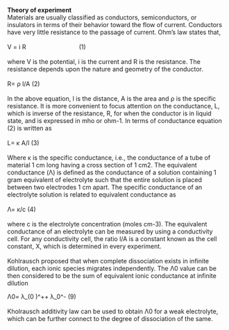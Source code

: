 <b>Theory of experiment</b>
<br>
Materials are usually classified as conductors, semiconductors, or insulators in terms of their behavior toward the flow of current. Conductors have very little resistance to the passage of current. Ohm’s law states that, <br>
<br>
 V = i R &nbsp;&nbsp;&nbsp;&nbsp;&nbsp;&nbsp;&nbsp;&nbsp;&nbsp;&nbsp;&nbsp;&nbsp;&nbsp;&nbsp;&nbsp;&nbsp;&nbsp;&nbsp;&nbsp;&nbsp;&nbsp;&nbsp;&nbsp;&nbsp;&nbsp;&nbsp;&nbsp;&nbsp;&nbsp;&nbsp;(1)<br>
<br>
where V is the potential, i is the current and R is the resistance. The resistance depends upon the nature and geometry of the conductor.<br>
<br>
 R= ρ  l/A				    		(2)<br>
<br>
In the above equation, l is the distance, A is the area and ρ is the specific resistance. It is more convenient to focus attention on the conductance, L, which is inverse of the resistance, R, for when the conductor is in liquid state, and is expressed in mho or ohm-1. In terms of conductance equation (2) is written as<br>
<br>
 L= κ A/l					     	(3)<br>
<br>
Where κ is the specific conductance, i.e., the conductance of a tube of material 1 cm long having a cross section of 1 cm2. The equivalent conductance (Λ) is defined as the conductance of a solution containing 1 gram equivalent of electrolyte such that the entire solution is placed between two electrodes 1 cm apart. The specific conductance of an electrolyte solution is related to equivalent conductance as<br>
<br>
 Λ= κ/c							(4)<br>
<br>
where c is the electrolyte concentration (moles cm-3). The equivalent conductance of an electrolyte can be measured by using a conductivity cell. For any conductivity cell, the ratio l/A is a constant known as the cell constant, X, which is determined in every experiment. <br>
<br>
Kohlrausch proposed that when complete dissociation exists in infinite dilution, each ionic species migrates independently. The Λ0 value can be then considered to be the sum of equivalent ionic conductance at infinite dilution<br>

 Λ0= λ_(0 )^++ λ_0^-						(9)<br>
<br>
Kholrausch additivity law can be used to obtain Λ0 for a weak electrolyte, which can be further connect to the degree of dissociation of the same.

